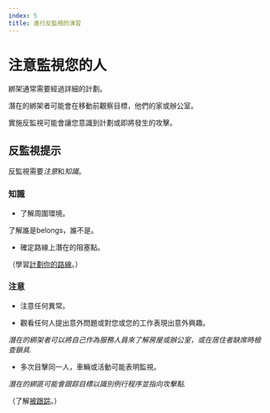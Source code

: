 ```yaml
---
index: 5
title: 進行反監視的演習
---
```

# 注意監視您的人

綁架通常需要經過詳細的計劃。

潛在的綁架者可能會在移動前觀察目標，他們的家或辦公室。

實施反監視可能會讓您意識到計劃或即將發生的攻擊。

## 反監視提示

反監視需要*注意*和*知識*。

### 知識

*   了解周圍環境。

了解誰是belongs，誰不是。

*   確定路線上潛在的阻塞點。

（學習[計劃你的路線](umbrella://travel/vehicles/beginner/s_plan-your-route.md)。）

### 注意

*   注意任何異常。

*   觀看任何人提出意外問題或對您或您的工作表現出意外興趣。

_潛在的綁架者可以將自己作為服務人員來了解房屋或辦公室，或在居住者缺席時檢查鎖具._

*   多次目擊同一人，車輛或活動可能表明監視。

_潛在的綁匪可能會跟踪目標以識別例行程序並指向攻擊點._

（了解[被跟踪](umbrella://work/being-followed/beginner)。）